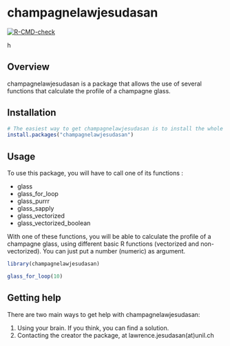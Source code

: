 # champagnelawjesudasan

<!-- badges: start -->

[![R-CMD-check](https://github.com/ptds2023/champagnelawjesudasan/actions/workflows/R-CMD-check.yml/badge.svg)](https://github.com/ptds2023/champagnelawjesudasan/actions/workflows/R-CMD-check.yml)
<!-- badges: end -->
h

## Overview

champagnelawjesudasan is a package that allows the use of several functions that calculate the profile of a champagne glass.

## Installation

``` r
# The easiest way to get champagnelawjesudasan is to install the whole tidyverse:
install.packages("champagnelawjesudasan")
```

## Usage 

To use this package, you will have to call one of its functions :
- glass
- glass_for_loop
- glass_purrr
- glass_sapply
- glass_vectorized
- glass_vectorized_boolean

With one of these functions, you will be able to calculate the profile of a champagne glass, using different basic R functions (vectorized and non-vectorized).
You can just put a number (numeric) as argument. 

``` r
library(champagnelawjesudasan)

glass_for_loop(10)
```

## Getting help

There are two main ways to get help with champagnelawjesudasan:

1.  Using your brain. If you think, you can find a solution.
2.  Contacting the creator the package, at lawrence.jesudasan(at)unil.ch



